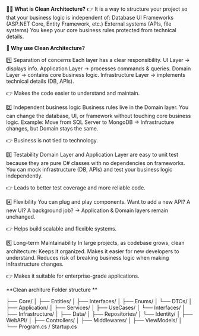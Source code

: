 🧑‍🏫 **What is Clean Architecture?**
👉 It is a way to structure your project so that your business logic is independent of:
      Database
      UI
      Frameworks (ASP.NET Core, Entity Framework, etc.)
      External systems (APIs, file systems)
You keep your core business rules protected from technical details.

**🎯 Why use Clean Architecture?**

1️⃣ Separation of concerns
Each layer has a clear responsibility.
UI Layer → displays info.
Application Layer → processes commands & queries.
Domain Layer → contains core business logic.
Infrastructure Layer → implements technical details (DB, APIs).

👉 Makes the code easier to understand and maintain.

2️⃣ Independent business logic
Business rules live in the Domain layer.
You can change the database, UI, or framework without touching core business logic.
Example: Move from SQL Server to MongoDB → Infrastructure changes, but Domain stays the same.

👉 Business is not tied to technology.

3️⃣ Testability
Domain Layer and Application Layer are easy to unit test because they are pure C# classes with no dependencies on frameworks.
You can mock infrastructure (DB, APIs) and test your business logic independently.

👉 Leads to better test coverage and more reliable code.

4️⃣ Flexibility
You can plug and play components.
Want to add a new API? A new UI? A background job? → Application & Domain layers remain unchanged.

👉 Helps build scalable and flexible systems.

5️⃣ Long-term Maintainability
In large projects, as codebase grows, clean architecture:
Keeps it organized.
Makes it easier for new developers to understand.
Reduces risk of breaking business logic when making infrastructure changes.

👉 Makes it suitable for enterprise-grade applications.


**Clean architure Folder structure **

├── Core/
│   ├── Entities/
│   ├── Interfaces/
│   ├── Enums/
│   └── DTOs/
│
├── Application/
│   ├── Services/
│   ├── UseCases/
│   └── Interfaces/
│
├── Infrastructure/
│   ├── Data/
│   ├── Repositories/
│   └── Identity/
│
├── WebAPI/
│   ├── Controllers/
│   ├── Middlewares/
│   ├── ViewModels/
│   └── Program.cs / Startup.cs
